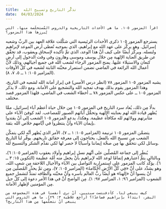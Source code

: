 ```yaml
---
title:  تذكُّر التاريخ وتسبيح الله
date:  04/03/2024
---
```


`اقرأ المزمور ١٠٥. ما هي الأحداث التاريخية والدروس المُستخلَصة منها، التي يُبرزها هذا المزمور؟`

يسترجع المزمور ١٠٥ ذكرى الأحداث الرئيسية التي شكَّلت علاقة العهد بين الربِّ وشعبه إسرائيل. وهو يركِّز على عهد الله مع إبراهيم، الذي بموجبه تُعطى أرض الموعد لإبراهيم ولنسله. ويركِّز أيضًا على كيف أنَّ هذا الوعد، الذي تمَّ تأكيده لإسحاق ويعقوب، قد تحقَّق عن طريق العناية الإلهية مِن خلال يوسف وموسى وهارون وفي وقت الدخول إلى أرض كنعان والاستيلاء عليها. يمنح المزمور الرجاء لشعب الله في جميع أجيالهم، وذلك لأنَّ أعمال الله الرائعة في الماضي تضمن استمرار محبَّته الثابتة لشعبه في كلِّ الأوقات (المزامير ١٠٥: ١ ــ ٥، ٧، ٨).

يشبه المزمور ١٠٥ المزمور ٧٨ (انظر درس الأمس) في إبراز أمانة الله لشعبه في التاريخ، وهذا المزمور يقوم بذلك بهدف تمجيد الله والتشجيع على الأمانة. ومع ذلك، لا يذكر المزمور ١٠٥ ــ على عكس المزمور ٧٨ ــ أخطاء الشعب في الماضي، فلهذا المزمور قصد مختلف.

بدلًا مِن ذلك، يُعاد سرد التاريخ في المزمور ١٠٥ مِن خلال حياة أعظم آباء إسرائيل، ممَّا يُظهر قيادة الله لهم بعنايته الإلهية وتحمُّل آبائهم الصبور للمصاعب. لقد كوفئ الآباء على مثابرتهم وولائهم لله مكافأة عظيمة. وهكذا، يدعو المزمور ١٠٥ الشعب إلى أنْ يقتدوا بإيمان الآباء وأنْ ينتظروا في أيَّامهم خلاص الله بثقة.

يتضمَّن المزمور ١٠٥ ترنيمة (المزامير ١٠٥: ١ ــ ٧)، الأمر الذي يُظهر أنَّه لكي يتمكَّن الشعب مِن تسبيح الله بالفعل، يحتاجون إلى معرفة حقائق تاريخهم. يوفِّر لنا التاريخ وسائل لكي نتحقَّق بها مِن صحَّة إيماننا وأسبابًا لا حصر لها لكي نقدِّم الشكر والتسبيح لله.

يُنظَر إلى جماعة المُصلِّين على أنَّهم نسل إبراهيم وأولاد يعقوب (المزامير ١٠٥: ٦)، وبالتالي يتمُّ اعتبارهم إتمامًا لوعد الله لإبراهيم بأنْ يجعل منه أمَّة عظيمة (التكوين ١٥: ٣ ــ ٦). يؤكِّد كاتب المزمور على استمرارية التواصل بين الآباء والأجيال اللاحقة مِن شعب الله، وهو يشدِّد على أنَّ «فِي كُلِّ الأَرْضِ أَحْكَامهُ» (المزامير ١٠٥: ٧)، ومِن ثمَّ يحذِّر المُصلِّين مِن أنْ ينسوا أنَّ «إلهنا» هو أيضًا ربُّ العالَم بأسره وأنَّ محبَّته وألطافه تمتدُّ لتشمل جميع الشعوب (المزامير ٩٦: ١، المزامير ٩٧: ١). مِن الواضح أنَّ في هذا الأمر دعوة إلى كلِّ جيل مِن المؤمنين لإظهار الأمانة.

`كيف ينبغي لنا، كأدفنتست سبتيين، أنْ نرى أنفسنا في هذه المجموعة مِن البشر، ابتداءً بإبراهيم فصاعدًا؟ (راجِع غلاطية ٣: ٢٩). ما هي الدروس التي ينبغي أنْ نتعلَّمها مِن هذا التاريخ؟`